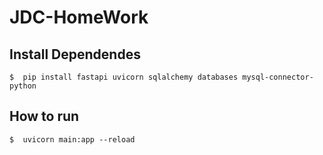 # JDC-HomeWork
## Install Dependendes
`$  pip install fastapi uvicorn sqlalchemy databases mysql-connector-python`
## How to run
`$  uvicorn main:app --reload`
